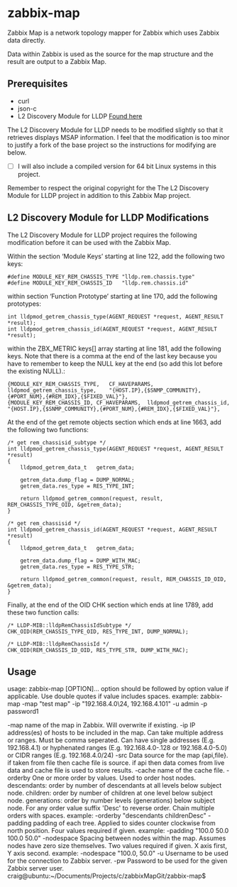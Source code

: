 ﻿# zabbix-map

Zabbix Map is a network topology mapper for Zabbix which uses Zabbix data directly.

Data within Zabbix is used as the source for the map structure and the result are output to a Zabbix Map.

## Prerequisites
 - curl
 - json-c
 - L2 Discovery Module for LLDP [Found here](https://share.zabbix.com/network_devices/l2-discovery-module-for-lldp)

The L2 Discovery Module for LLDP needs to be modified slightly so that it retrieves displays MSAP information. I feel that the modification is too minor to justify a fork of the base project so the instructions for modifying are below. 

- [ ] I will also include a compiled version for 64 bit Linux systems in this project.

Remember to respect the original copyright for the The L2 Discovery Module for LLDP project in addition to this Zabbix Map project.

## L2 Discovery Module for LLDP Modifications
The  L2 Discovery Module for LLDP project requires the following modification before it can be used with the Zabbix Map.

Within the section ‘Module Keys’ starting at line 122, add the following two keys:
```
#define MODULE_KEY_REM_CHASSIS_TYPE	"lldp.rem.chassis.type"
#define MODULE_KEY_REM_CHASSIS_ID	"lldp.rem.chassis.id"
```

within section ‘Function Prototype’ starting at line 170, add the following prototypes:
```
int	lldpmod_getrem_chassis_type(AGENT_REQUEST *request, AGENT_RESULT *result);
int	lldpmod_getrem_chassis_id(AGENT_REQUEST *request, AGENT_RESULT *result);
```

within the ZBX_METRIC keys[] array starting at line 181, add the following keys. Note that there is a comma at the end of the last key because you have to remember to keep the NULL key at the end (so add this lot before the existing NULL).:
```
{MODULE_KEY_REM_CHASSIS_TYPE,	CF_HAVEPARAMS,	lldpmod_getrem_chassis_type,	"{HOST.IP},{$SNMP_COMMUNITY},{#PORT_NUM},{#REM_IDX},{$FIXED_VAL}"},
{MODULE_KEY_REM_CHASSIS_ID,	CF_HAVEPARAMS,	lldpmod_getrem_chassis_id,		"{HOST.IP},{$SNMP_COMMUNITY},{#PORT_NUM},{#REM_IDX},{$FIXED_VAL}"},
```

At the end of the get remote objects section which ends at line 1663, add the following two functions:

```
/* get rem_chassisid_subtype */
int	lldpmod_getrem_chassis_type(AGENT_REQUEST *request, AGENT_RESULT *result)
{
	lldpmod_getrem_data_t	getrem_data;

	getrem_data.dump_flag = DUMP_NORMAL;
	getrem_data.res_type = RES_TYPE_INT;

	return lldpmod_getrem_common(request, result, REM_CHASSIS_TYPE_OID, &getrem_data);
}

/* get rem_chassisid */
int	lldpmod_getrem_chassis_id(AGENT_REQUEST *request, AGENT_RESULT *result)
{
	lldpmod_getrem_data_t	getrem_data;

	getrem_data.dump_flag = DUMP_WITH_MAC;
	getrem_data.res_type = RES_TYPE_STR;

	return lldpmod_getrem_common(request, result, REM_CHASSIS_ID_OID, &getrem_data);
}
```

Finally, at the end of the OID CHK section which ends at line 1789, add these two function calls:

```
/* LLDP-MIB::lldpRemChassisIdSubtype */
CHK_OID(REM_CHASSIS_TYPE_OID, RES_TYPE_INT, DUMP_NORMAL);

/* LLDP-MIB::lldpRemChassisId */
CHK_OID(REM_CHASSIS_ID_OID, RES_TYPE_STR, DUMP_WITH_MAC);
```

## Usage
usage: zabbix-map [OPTION]...
option should be followed by option value if applicable. Use double quotes if value includes spaces.
example: zabbix-map -map "test map" -ip "192.168.4.0\24, 192.168.4.101" -u admin -p password1

 -map 			name of the map in Zabbix. Will overwrite if existing.
 -ip			IP address(es) of hosts to be included in the map.
			Can take multiple address or ranges. Must be comma seperated.
			Can have single addresses (E.g. 192.168.4.1)
			or hyphenated ranges (E.g. 192.168.4.0-.128 or 192.168.4.0-5.0)
			or CIDR ranges (E.g. 192.168.4.0/24)
 -src			Data source for the map {api,file}.
			if taken from file then cache file is source.
			if api then data comes from live data and cache file is used to store results.
 -cache			name of the cache file.
 -orderby		One or more order by values. Used to order host nodes.
			descendants: order by number of descendants at all levels below subject node.
			children: order by number of children at one level below subject node.
			generations: order by number levels (generations) below subject node.
			For any order value suffix 'Desc' to reverse order. 
			Chain multiple orders with spaces. 
			example: -orderby "descendants childrenDesc"
 -padding		padding of each tree. Applied to sides counter clockwise from north position.
			Four values required if given. example: -padding "100.0 50.0 100.0 50.0"
 -nodespace		Spacing between nodes within the map. Assumes nodes have zero size themselves.
			Two values required if given. X axis first, Y axis second.
			example: -nodespace "100.0, 50.0"
 -u			Username to be used for the connection to Zabbix server.
 -pw			Password to be used for the given Zabbix server user.
craig@ubuntu:~/Documents/Projects/c/zabbixMapGit/zabbix-map$ 
